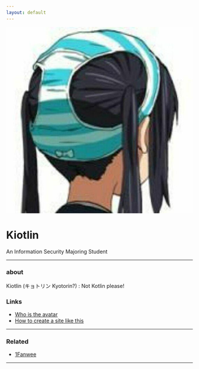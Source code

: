 ```yaml
---
layout: default
---
```


![avatar](avatar.jpg)

# Kiotlin

An Information Security Majoring Student

- - -

### about

Kiotlin (キョトリン Kyotorin?) : Not Kotlin please! 

### Links

 * [Who is the avatar ](https://zh.moegirl.org/%E4%B8%AD%E9%87%8E%E6%A2%93)
 * [How to create a site like this](https://github.com/zbryikt/mysite)
 
- - -

### Related

 * [1Fanwee](https://www.google.com/search?ei=5WtSWpWGEobM0ATGw4b4AQ&q=1fanwee&oq=1fanwee&gs_l=psy-ab.3..35i39k1.5876.7750.0.8826.9.8.1.0.0.0.110.758.7j1.8.0....0...1c.1j4.64.psy-ab..0.8.647...0j0i131k1j0i7i30k1j0i20i264k1.0.PdqfLXtrwFA)

 - - -
